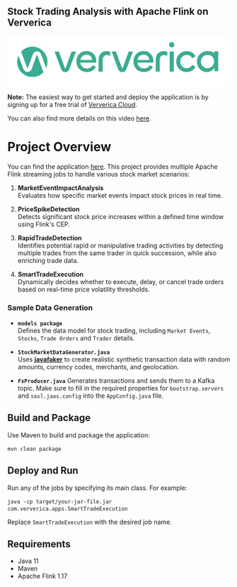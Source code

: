 Stock Trading Analysis with Apache Flink on Ververica
-----------------------------------------------------
<p align="center">
    <img src="assets/logo.png">
</p>

**Note:** The easiest way to get started and deploy the application is by signing up for a free trial of [Ververica Cloud](https://www.ververica.com/deployment/managed-service?gad_source=1&gclid=Cj0KCQiA8fW9BhC8ARIsACwHqYqmdHylwUw1MfRyanPmLd5ZdKIMvPHCwlnmfG9KTb-8QwktbFKHy38aAtG-EALw_wcB).

You can also find more details on this video [here]().
# Project Overview
You can find the application [here](src/main/java/com/ververica/apps). This project provides multiple Apache Flink streaming jobs to handle various stock market scenarios:
1. **MarketEventImpactAnalysis**  
   Evaluates how specific market events impact stock prices in real time.

2. **PriceSpikeDetection**  
   Detects significant stock price increases within a defined time window using Flink\'s CEP.

3. **RapidTradeDetection**  
   Identifies potential rapid or manipulative trading activities by detecting multiple trades from the same trader in quick succession, while also enriching trade data.

4. **SmartTradeExecution**  
   Dynamically decides whether to execute, delay, or cancel trade orders based on real-time price volatility thresholds.

### Sample Data Generation


- **`models package`**  
  Defines the data model for stock trading, including `Market Events`, `Stocks`, `Trade Orders` and `Trader` details.

- **`StockMarketDataGenerator.java`**  
  Uses [**javafaker**](https://github.com/DiUS/java-faker) to create realistic synthetic transaction data with random amounts, currency codes, merchants, and geolocation.

- **`FxProducer.java`**
  Generates transactions and sends them to a Kafka topic. Make sure to fill in the required properties for `bootstrap.servers` and `sasl.jaas.config` into the `AppConfig.java` file.


## Build and Package

Use Maven to build and package the application:
```shell
mvn clean package
```

## Deploy and Run

Run any of the jobs by specifying its main class. For example:
```shell
java -cp target/your-jar-file.jar com.ververica.apps.SmartTradeExecution
```

Replace `SmartTradeExecution` with the desired job name.

## Requirements

- Java 11
- Maven
- Apache Flink 1.17
